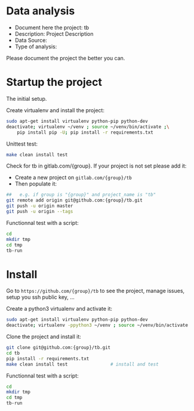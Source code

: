 # Data analysis
- Document here the project: tb
- Description: Project Description
- Data Source:
- Type of analysis:

Please document the project the better you can.

# Startup the project

The initial setup.

Create virtualenv and install the project:
```bash
sudo apt-get install virtualenv python-pip python-dev
deactivate; virtualenv ~/venv ; source ~/venv/bin/activate ;\
    pip install pip -U; pip install -r requirements.txt
```

Unittest test:
```bash
make clean install test
```

Check for tb in gitlab.com/{group}.
If your project is not set please add it:

- Create a new project on `gitlab.com/{group}/tb`
- Then populate it:

```bash
##   e.g. if group is "{group}" and project_name is "tb"
git remote add origin git@github.com:{group}/tb.git
git push -u origin master
git push -u origin --tags
```

Functionnal test with a script:

```bash
cd
mkdir tmp
cd tmp
tb-run
```

# Install

Go to `https://github.com/{group}/tb` to see the project, manage issues,
setup you ssh public key, ...

Create a python3 virtualenv and activate it:

```bash
sudo apt-get install virtualenv python-pip python-dev
deactivate; virtualenv -ppython3 ~/venv ; source ~/venv/bin/activate
```

Clone the project and install it:

```bash
git clone git@github.com:{group}/tb.git
cd tb
pip install -r requirements.txt
make clean install test                # install and test
```
Functionnal test with a script:

```bash
cd
mkdir tmp
cd tmp
tb-run
```
